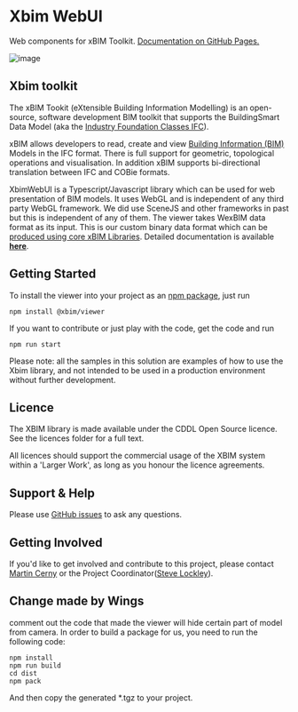 Xbim WebUI
=========

Web components for xBIM Toolkit. [Documentation on GitHub Pages.](http://xbimteam.github.io/XbimWebUI/)

![image](https://user-images.githubusercontent.com/773078/196723331-f2f1ee2f-b302-4275-8123-7bbe2c8c1dfd.png)

## Xbim toolkit

The xBIM Tookit (eXtensible Building Information Modelling) is an open-source, software development BIM toolkit that 
supports the BuildingSmart Data Model (aka the [Industry Foundation Classes IFC](http://en.wikipedia.org/wiki/Industry_Foundation_Classes)).

xBIM allows developers to read, create and view [Building Information (BIM)](http://en.wikipedia.org/wiki/Building_information_modeling) Models in the IFC format. 
There is full support for geometric, topological operations and visualisation. In addition xBIM supports 
bi-directional translation between IFC and COBie formats.

XbimWebUI is a Typescript/Javascript library which can be used for web presentation of BIM models. It uses WebGL and is independent of any third party WebGL framework. We did use SceneJS and other frameworks in past but this is independent of any of them. The viewer takes WexBIM data format as its input. This is our custom binary data format which can be [produced using core xBIM Libraries](http://docs.xbim.net/examples/creating-wexbim-file.html). Detailed documentation is available [**here**](http://docs.xbim.net/XbimWebUI/).

## Getting Started

To install the viewer into your project as an [npm package](https://www.npmjs.com/package/@xbim/viewer), just run

```
npm install @xbim/viewer
```


If you want to contribute or just play with the code, get the code and run

```
npm run start
```

Please note: all the samples in this solution are examples of how to use the Xbim library, and not intended to be used in a 
production environment without further development.

## Licence

The XBIM library is made available under the CDDL Open Source licence.  See the licences folder for a full text.

All licences should support the commercial usage of the XBIM system within a 'Larger Work', as long as you honour 
the licence agreements.

## Support & Help

Please use [GitHub issues](https://github.com/xBimTeam/XbimWebUI/issues) to ask any questions.

## Getting Involved

If you'd like to get involved and contribute to this project, please contact [Martin Cerny](https://www.linkedin.com/in/martin-cerny/) or the Project Coordinator([Steve Lockley](https://www.linkedin.com/in/prof-stephen-lockley-a1984614/)).


## Change made by Wings

comment out the code that made the viewer will hide certain part of model from camera.
In order to build a package for us, you need to run the following code:

```
npm install
npm run build
cd dist
npm pack
```
And then copy the generated *.tgz to your project.